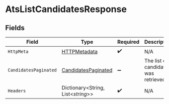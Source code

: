 # AtsListCandidatesResponse


## Fields

| Field                                                                 | Type                                                                  | Required                                                              | Description                                                           |
| --------------------------------------------------------------------- | --------------------------------------------------------------------- | --------------------------------------------------------------------- | --------------------------------------------------------------------- |
| `HttpMeta`                                                            | [HTTPMetadata](../../Models/Components/HTTPMetadata.md)               | :heavy_check_mark:                                                    | N/A                                                                   |
| `CandidatesPaginated`                                                 | [CandidatesPaginated](../../Models/Components/CandidatesPaginated.md) | :heavy_minus_sign:                                                    | The list of candidates was retrieved.                                 |
| `Headers`                                                             | Dictionary<String, List<*string*>>                                    | :heavy_check_mark:                                                    | N/A                                                                   |